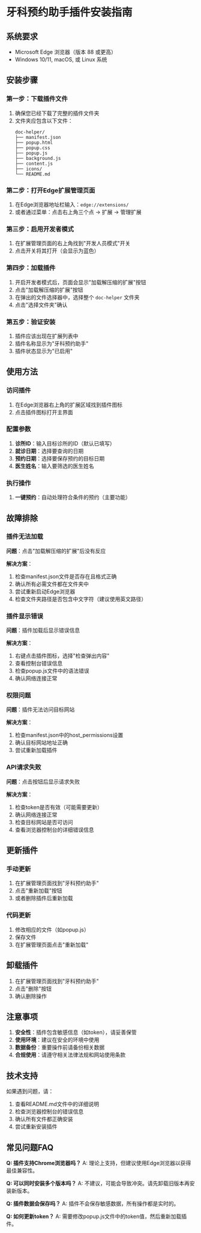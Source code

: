 # 牙科预约助手插件安装指南

## 系统要求

- Microsoft Edge 浏览器（版本 88 或更高）
- Windows 10/11, macOS, 或 Linux 系统

## 安装步骤

### 第一步：下载插件文件

1. 确保您已经下载了完整的插件文件夹
2. 文件夹应包含以下文件：
   ```
   doc-helper/
   ├── manifest.json
   ├── popup.html
   ├── popup.css
   ├── popup.js
   ├── background.js
   ├── content.js
   ├── icons/
   └── README.md
   ```

### 第二步：打开Edge扩展管理页面

1. 在Edge浏览器地址栏输入：`edge://extensions/`
2. 或者通过菜单：点击右上角三个点 → 扩展 → 管理扩展

### 第三步：启用开发者模式

1. 在扩展管理页面的右上角找到"开发人员模式"开关
2. 点击开关将其打开（会显示为蓝色）

### 第四步：加载插件

1. 开启开发者模式后，页面会显示"加载解压缩的扩展"按钮
2. 点击"加载解压缩的扩展"按钮
3. 在弹出的文件选择器中，选择整个 `doc-helper` 文件夹
4. 点击"选择文件夹"确认

### 第五步：验证安装

1. 插件应该出现在扩展列表中
2. 插件名称显示为"牙科预约助手"
3. 插件状态显示为"已启用"

## 使用方法

### 访问插件

1. 在Edge浏览器右上角的扩展区域找到插件图标
2. 点击插件图标打开主界面

### 配置参数

1. **诊所ID**：输入目标诊所的ID（默认已填写）
2. **就诊日期**：选择要查询的日期
3. **预约日期**：选择要保存预约的目标日期
4. **医生姓名**：输入要筛选的医生姓名

### 执行操作

1. **一键预约**：自动处理符合条件的预约（主要功能）

## 故障排除

### 插件无法加载

**问题**：点击"加载解压缩的扩展"后没有反应

**解决方案**：
1. 检查manifest.json文件是否存在且格式正确
2. 确认所有必需文件都在文件夹中
3. 尝试重新启动Edge浏览器
4. 检查文件夹路径是否包含中文字符（建议使用英文路径）

### 插件显示错误

**问题**：插件加载后显示错误信息

**解决方案**：
1. 右键点击插件图标，选择"检查弹出内容"
2. 查看控制台错误信息
3. 检查popup.js文件中的语法错误
4. 确认网络连接正常

### 权限问题

**问题**：插件无法访问目标网站

**解决方案**：
1. 检查manifest.json中的host_permissions设置
2. 确认目标网站地址正确
3. 尝试重新加载插件

### API请求失败

**问题**：点击按钮后显示请求失败

**解决方案**：
1. 检查token是否有效（可能需要更新）
2. 确认网络连接正常
3. 检查目标网站是否可访问
4. 查看浏览器控制台的详细错误信息

## 更新插件

### 手动更新

1. 在扩展管理页面找到"牙科预约助手"
2. 点击"重新加载"按钮
3. 或者删除插件后重新加载

### 代码更新

1. 修改相应的文件（如popup.js）
2. 保存文件
3. 在扩展管理页面点击"重新加载"

## 卸载插件

1. 在扩展管理页面找到"牙科预约助手"
2. 点击"删除"按钮
3. 确认删除操作

## 注意事项

1. **安全性**：插件包含敏感信息（如token），请妥善保管
2. **使用环境**：建议在安全的环境中使用
3. **数据备份**：重要操作前请备份相关数据
4. **合规使用**：请遵守相关法律法规和网站使用条款

## 技术支持

如果遇到问题，请：

1. 查看README.md文件中的详细说明
2. 检查浏览器控制台的错误信息
3. 确认所有文件都正确安装
4. 尝试重新安装插件

## 常见问题FAQ

**Q: 插件支持Chrome浏览器吗？**
A: 理论上支持，但建议使用Edge浏览器以获得最佳兼容性。

**Q: 可以同时安装多个版本吗？**
A: 不建议，可能会导致冲突。请先卸载旧版本再安装新版本。

**Q: 插件数据会保存吗？**
A: 插件不会保存敏感数据，所有操作都是实时的。

**Q: 如何更新token？**
A: 需要修改popup.js文件中的token值，然后重新加载插件。

